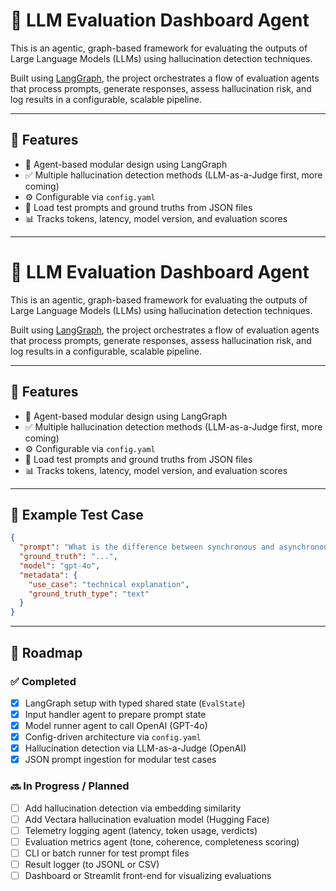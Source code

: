 # 🧠 LLM Evaluation Dashboard Agent

This is an agentic, graph-based framework for evaluating the outputs of Large Language Models (LLMs) using hallucination detection techniques.

Built using [LangGraph](https://github.com/langchain-ai/langgraph), the project orchestrates a flow of evaluation agents that process prompts, generate responses, assess hallucination risk, and log results in a configurable, scalable pipeline.

---

## 🚀 Features

- 🧱 Agent-based modular design using LangGraph
- ✅ Multiple hallucination detection methods (LLM-as-a-Judge first, more coming)
- ⚙️ Configurable via `config.yaml`
- 🧪 Load test prompts and ground truths from JSON files
- 📊 Tracks tokens, latency, model version, and evaluation scores

---

# 🧠 LLM Evaluation Dashboard Agent

This is an agentic, graph-based framework for evaluating the outputs of Large Language Models (LLMs) using hallucination detection techniques.

Built using [LangGraph](https://github.com/langchain-ai/langgraph), the project orchestrates a flow of evaluation agents that process prompts, generate responses, assess hallucination risk, and log results in a configurable, scalable pipeline.

---

## 🚀 Features

- 🧱 Agent-based modular design using LangGraph
- ✅ Multiple hallucination detection methods (LLM-as-a-Judge first, more coming)
- ⚙️ Configurable via `config.yaml`
- 🧪 Load test prompts and ground truths from JSON files
- 📊 Tracks tokens, latency, model version, and evaluation scores

---
## 🧪 Example Test Case

```json
{
  "prompt": "What is the difference between synchronous and asynchronous programming in Python?",
  "ground_truth": "...",
  "model": "gpt-4o",
  "metadata": {
    "use_case": "technical explanation",
    "ground_truth_type": "text"
  }
}
```

---

## 🔮 Roadmap

### ✅ Completed
- [x] LangGraph setup with typed shared state (`EvalState`)
- [x] Input handler agent to prepare prompt state
- [x] Model runner agent to call OpenAI (GPT-4o)
- [x] Config-driven architecture via `config.yaml`
- [x] Hallucination detection via LLM-as-a-Judge (OpenAI)
- [x] JSON prompt ingestion for modular test cases

### 🔜 In Progress / Planned
- [ ] Add hallucination detection via embedding similarity
- [ ] Add Vectara hallucination evaluation model (Hugging Face)
- [ ] Telemetry logging agent (latency, token usage, verdicts)
- [ ] Evaluation metrics agent (tone, coherence, completeness scoring)
- [ ] CLI or batch runner for test prompt files
- [ ] Result logger (to JSONL or CSV)
- [ ] Dashboard or Streamlit front-end for visualizing evaluations